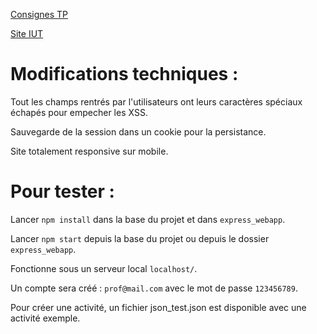 [Consignes TP](https://people.irisa.fr/Nicolas.Le_Sommer/ens/M3104/tps/)

[Site IUT](http://m3104.iut-info-vannes.net/m3104_24/)


# Modifications techniques :

Tout les champs rentrés par l'utilisateurs ont leurs caractères spéciaux échapés pour empecher les XSS.

Sauvegarde de la session dans un cookie pour la persistance.

Site totalement responsive sur mobile.

# Pour tester : 

Lancer `npm install` dans la base du projet et dans `express_webapp`.

Lancer `npm start` depuis la base du projet ou depuis le dossier `express_webapp`.

Fonctionne sous un serveur local `localhost/`.

Un compte sera créé : `prof@mail.com` avec le mot de passe `123456789`.

Pour créer une activité, un fichier json_test.json est disponible avec une activité exemple.
